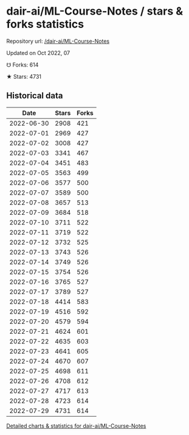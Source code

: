 # dair-ai/ML-Course-Notes / stars & forks statistics

Repository url: [/dair-ai/ML-Course-Notes](https://github.com/dair-ai/ML-Course-Notes)

Updated on Oct 2022, 07

☋ Forks: 614

★ Stars: 4731

## Historical data
| Date | Stars | Forks |
|------|-------|-------|
| 2022-06-30 | 2908 | 421 | 
| 2022-07-01 | 2969 | 427 | 
| 2022-07-02 | 3008 | 427 | 
| 2022-07-03 | 3341 | 467 | 
| 2022-07-04 | 3451 | 483 | 
| 2022-07-05 | 3563 | 499 | 
| 2022-07-06 | 3577 | 500 | 
| 2022-07-07 | 3589 | 500 | 
| 2022-07-08 | 3657 | 513 | 
| 2022-07-09 | 3684 | 518 | 
| 2022-07-10 | 3711 | 522 | 
| 2022-07-11 | 3719 | 522 | 
| 2022-07-12 | 3732 | 525 | 
| 2022-07-13 | 3743 | 526 | 
| 2022-07-14 | 3749 | 526 | 
| 2022-07-15 | 3754 | 526 | 
| 2022-07-16 | 3765 | 527 | 
| 2022-07-17 | 3789 | 527 | 
| 2022-07-18 | 4414 | 583 | 
| 2022-07-19 | 4516 | 592 | 
| 2022-07-20 | 4579 | 594 | 
| 2022-07-21 | 4624 | 601 | 
| 2022-07-22 | 4635 | 603 | 
| 2022-07-23 | 4641 | 605 | 
| 2022-07-24 | 4670 | 607 | 
| 2022-07-25 | 4698 | 611 | 
| 2022-07-26 | 4708 | 612 | 
| 2022-07-27 | 4717 | 613 | 
| 2022-07-28 | 4723 | 614 | 
| 2022-07-29 | 4731 | 614 | 


[Detailed charts & statistics for dair-ai/ML-Course-Notes](https://reviewgithub.com/rep/dair-ai/ML-Course-Notes)
